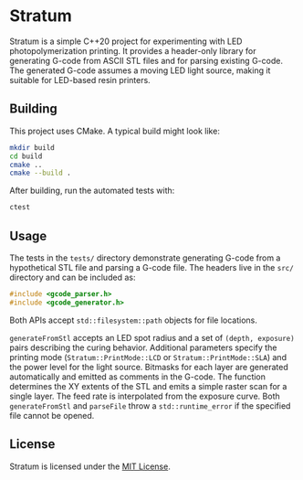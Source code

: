 # Stratum

Stratum is a simple C++20 project for experimenting with LED photopolymerization printing. It provides a header-only library for generating G-code from ASCII STL files and for parsing existing G-code. The generated G-code assumes a moving LED light source, making it suitable for LED-based resin printers.

## Building

This project uses CMake. A typical build might look like:

```bash
mkdir build
cd build
cmake ..
cmake --build .
```

After building, run the automated tests with:

```bash
ctest
```

## Usage

The tests in the `tests/` directory demonstrate generating G-code from a hypothetical STL file and parsing a G-code file. The headers live in the `src/` directory and can be included as:

```cpp
#include <gcode_parser.h>
#include <gcode_generator.h>
```

Both APIs accept `std::filesystem::path` objects for file locations.

`generateFromStl` accepts an LED spot radius and a set of `(depth,
exposure)` pairs describing the curing behavior. Additional parameters
specify the printing mode (`Stratum::PrintMode::LCD` or
`Stratum::PrintMode::SLA`) and the power level for the light source.
Bitmasks for each layer are generated automatically and emitted as
comments in the G-code. The function determines the XY extents of the
STL and emits a simple raster scan for a single layer. The feed rate is
interpolated from the exposure curve. Both
`generateFromStl` and `parseFile` throw a `std::runtime_error` if the
specified file cannot be opened.

## License

Stratum is licensed under the [MIT License](LICENSE).
